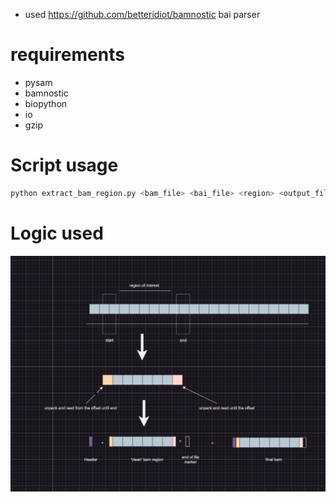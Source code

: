 
* used  https://github.com/betteridiot/bamnostic bai parser

# requirements
* pysam 
* bamnostic
* biopython
* io
* gzip

# Script usage

```python
python extract_bam_region.py <bam_file> <bai_file> <region> <output_file>
```

# Logic used
![alt text](image.png)
